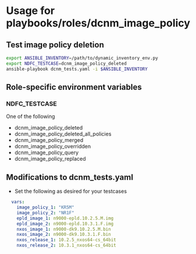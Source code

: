 # Usage for playbooks/roles/dcnm_image_policy

## Test image policy deletion

```bash
export ANSIBLE_INVENTORY=/path/to/dynamic_inventory_env.py
export NDFC_TESTCASE=dcnm_image_policy_deleted
ansible-playbook dcnm_tests.yaml -i $ANSIBLE_INVENTORY
```

## Role-specific environment variables

### NDFC_TESTCASE

One of the following

- dcnm_image_policy_deleted
- dcnm_image_policy_deleted_all_policies
- dcnm_image_policy_merged
- dcnm_image_policy_overridden
- dcnm_image_policy_query
- dcnm_image_policy_replaced

## Modifications to dcnm_tests.yaml

- Set the following as desired for your testcases

```yaml
  vars:
    image_policy_1: "KR5M"
    image_policy_2: "NR1F"
    epld_image_1: n9000-epld.10.2.5.M.img
    epld_image_2: n9000-epld.10.3.1.F.img
    nxos_image_1: n9000-dk9.10.2.5.M.bin
    nxos_image_2: n9000-dk9.10.3.1.F.bin
    nxos_release_1: 10.2.5_nxos64-cs_64bit
    nxos_release_2: 10.3.1_nxos64-cs_64bit
```
